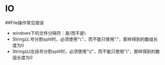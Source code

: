 IO
======

##File操作常见错误
* windows下的文件分隔符：是/而不是\
* String以.号分割split时，必须使用"\\."，而不能只使用"."，那样得到的数组长度为0
* String以(左括号分割split时，必须使用"\\("，而不能只使用"("，那样得到的数组长度为0
